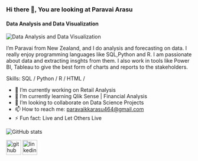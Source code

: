 ### Hi there 👋, You are looking at Paravai Arasu
#### Data Analysis and Data Visualization
![Data Analysis and Data Visualization](https://content.techgig.com/thumb/msid-74489372,width-860,resizemode-4/5-Reasons-why-hackathons-are-ideal-to-hire-data-scientists.jpg?60122)

I’m Paravai from New Zealand, and I do analysis and forecasting on data. I really enjoy programming languages like SQL,Python and R. I am passionate about data 
and extracting insghts from them. I also work in tools like Power BI, Tableau to give the best form of charts and reports to the stakeholders.

Skills: SQL / Python / R / HTML /

- 🔭 I’m currently working on Retail Analysis 
- 🌱 I’m currently learning Qlik Sense | Financial Analysis
-  👯 I’m looking to collaborate on Data Science Projects 
- 📫 How to reach me: paravaikkarasu464@gmail.com 
- ⚡ Fun fact: Live and Let Others Live 


![GitHub stats](https://github-readme-stats.vercel.app/api?username=Arasu464&show_icons=true)  


[<img src='https://cdn.jsdelivr.net/npm/simple-icons@3.0.1/icons/github.svg' alt='github' height='40'>](https://github.com/Arasu464)  [<img src='https://cdn.jsdelivr.net/npm/simple-icons@3.0.1/icons/linkedin.svg' alt='linkedin' height='40'>](https://www.linkedin.com/in/linkedin.com/in/paravaiarasu/)  

